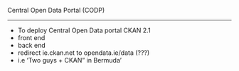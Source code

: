 
Central Open Data Portal (CODP)
___________________________________________

+ To deploy Central Open Data portal CKAN 2.1
 + front end 
 + back end
 + redirect ie.ckan.net to opendata.ie/data (???)
  + i.e ‘Two guys + CKAN” in Bermuda’ 
